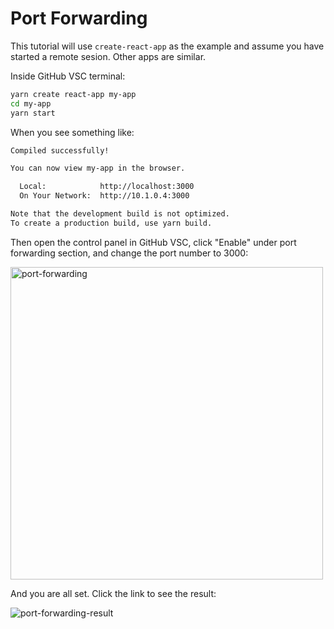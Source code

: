 # Port Forwarding

This tutorial will use `create-react-app` as the example and assume you have started a remote sesion. Other apps are similar.

Inside GitHub VSC terminal:

```bash
yarn create react-app my-app
cd my-app
yarn start
```

When you see something like:

```bash
Compiled successfully!

You can now view my-app in the browser.

  Local:            http://localhost:3000
  On Your Network:  http://10.1.0.4:3000

Note that the development build is not optimized.
To create a production build, use yarn build.
```

Then open the control panel in GitHub VSC, click "Enable" under port forwarding section, and change the port number to 3000:

<img width="500" alt="port-forwarding" src="https://user-images.githubusercontent.com/14722250/111059321-ac5ffa80-84cf-11eb-9f26-a933675d1cd8.png" />

And you are all set. Click the link to see the result:

![port-forwarding-result](https://user-images.githubusercontent.com/14722250/111059362-f8ab3a80-84cf-11eb-9809-c5f4d4ef1fc8.png)